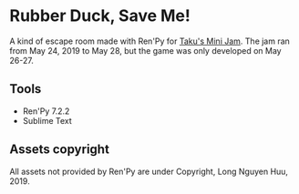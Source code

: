 # Rubber Duck, Save Me!

A kind of escape room made with Ren'Py for [Taku's Mini Jam](https://itch.io/jam/takus-mini-jam). The jam ran from May 24, 2019 to May 28, but the game was only developed on May 26-27.

## Tools

* Ren'Py 7.2.2
* Sublime Text

## Assets copyright

All assets not provided by Ren'Py are under Copyright, Long Nguyen Huu, 2019.
